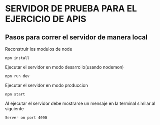 # SERVIDOR DE PRUEBA PARA EL EJERCICIO DE APIS

## Pasos para correr el servidor de manera local

Reconstruir los modulos de node

```
npm install
```

Ejecutar el servidor en modo desarrollo(usando nodemon)

```
npm run dev
```

Ejecutar el servidor en modo produccion

```
npm start
```

Al ejecutar el servidor debe mostrarse un mensaje en la terminal similar al siguiente

```
Server on port 4000
```
